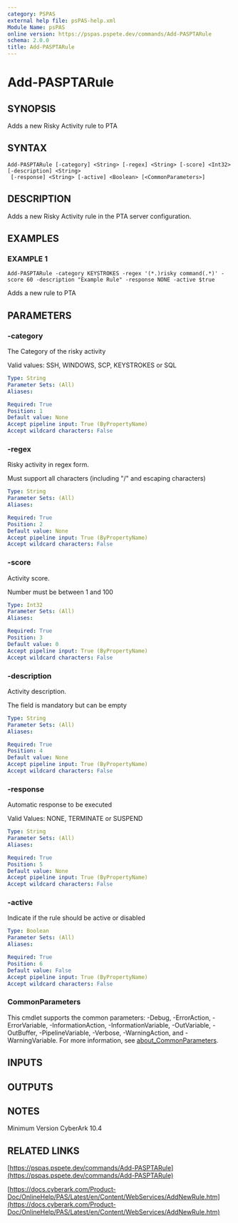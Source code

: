 ```yaml
---
category: PSPAS
external help file: psPAS-help.xml
Module Name: psPAS
online version: https://pspas.pspete.dev/commands/Add-PASPTARule
schema: 2.0.0
title: Add-PASPTARule
---
```


# Add-PASPTARule

## SYNOPSIS
Adds a new Risky Activity rule to PTA

## SYNTAX

```
Add-PASPTARule [-category] <String> [-regex] <String> [-score] <Int32> [-description] <String>
 [-response] <String> [-active] <Boolean> [<CommonParameters>]
```

## DESCRIPTION
Adds a new Risky Activity rule in the PTA server configuration.

## EXAMPLES

### EXAMPLE 1
```
Add-PASPTARule -category KEYSTROKES -regex '(*.)risky command(.*)' -score 60 -description "Example Rule" -response NONE -active $true
```

Adds a new rule to PTA

## PARAMETERS

### -category
The Category of the risky activity

Valid values: SSH, WINDOWS, SCP, KEYSTROKES or SQL

```yaml
Type: String
Parameter Sets: (All)
Aliases:

Required: True
Position: 1
Default value: None
Accept pipeline input: True (ByPropertyName)
Accept wildcard characters: False
```

### -regex
Risky activity in regex form.

Must support all characters (including "/" and escaping characters)

```yaml
Type: String
Parameter Sets: (All)
Aliases:

Required: True
Position: 2
Default value: None
Accept pipeline input: True (ByPropertyName)
Accept wildcard characters: False
```

### -score
Activity score.

Number must be between 1 and 100

```yaml
Type: Int32
Parameter Sets: (All)
Aliases:

Required: True
Position: 3
Default value: 0
Accept pipeline input: True (ByPropertyName)
Accept wildcard characters: False
```

### -description
Activity description.

The field is mandatory but can be empty

```yaml
Type: String
Parameter Sets: (All)
Aliases:

Required: True
Position: 4
Default value: None
Accept pipeline input: True (ByPropertyName)
Accept wildcard characters: False
```

### -response
Automatic response to be executed

Valid Values: NONE, TERMINATE or SUSPEND

```yaml
Type: String
Parameter Sets: (All)
Aliases:

Required: True
Position: 5
Default value: None
Accept pipeline input: True (ByPropertyName)
Accept wildcard characters: False
```

### -active
Indicate if the rule should be active or disabled

```yaml
Type: Boolean
Parameter Sets: (All)
Aliases:

Required: True
Position: 6
Default value: False
Accept pipeline input: True (ByPropertyName)
Accept wildcard characters: False
```

### CommonParameters
This cmdlet supports the common parameters: -Debug, -ErrorAction, -ErrorVariable, -InformationAction, -InformationVariable, -OutVariable, -OutBuffer, -PipelineVariable, -Verbose, -WarningAction, and -WarningVariable. For more information, see [about_CommonParameters](http://go.microsoft.com/fwlink/?LinkID=113216).

## INPUTS

## OUTPUTS

## NOTES
Minimum Version CyberArk 10.4

## RELATED LINKS

[https://pspas.pspete.dev/commands/Add-PASPTARule](https://pspas.pspete.dev/commands/Add-PASPTARule)

[https://docs.cyberark.com/Product-Doc/OnlineHelp/PAS/Latest/en/Content/WebServices/AddNewRule.htm](https://docs.cyberark.com/Product-Doc/OnlineHelp/PAS/Latest/en/Content/WebServices/AddNewRule.htm)
